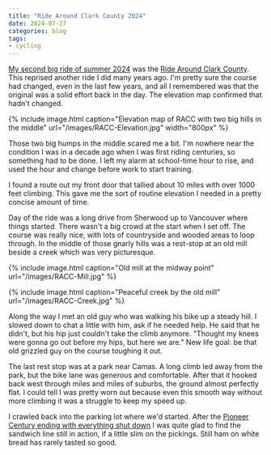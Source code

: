 ```yaml
---
title: "Ride Around Clark County 2024"
date: 2024-07-27
categories: blog
tags:
- cycling
---
```


[My second big ride of summer
2024](https://www.strava.com/activities/11997807799) was the [Ride Around Clark
County](https://vbc-usa.com/racc). This reprised another ride I did many years
ago. I'm pretty sure the course had changed, even in the last few years, and all
I remembered was that the original was a solid effort back in the day. The
elevation map confirmed that hadn't changed.

{% include image.html
    caption="Elevation map of RACC with two big hills in the middle"
    url="/images/RACC-Elevation.jpg"
    width="800px"
%}

Those two big humps in the middle scared me a bit. I'm nowhere near the
condition I was in a decade ago when I was first riding centuries, so something
had to be done. I left my alarm at school-time hour to rise, and used the hour
and change before work to start training.

I found a route out my front door that tallied about 10 miles with over 1000
feet climbing. This gave me the sort of routine elevation I needed in a pretty
concise amount of time.

Day of the ride was a long drive from Sherwood up to Vancouver where things
started. There wasn't a big crowd at the start when I set off. The course was
really nice, with lots of countryside and wooded areas to loop through. In the
middle of those gnarly hills was a rest-stop at an old mill beside a creek which
was very picturesque.

{% include image.html
    caption="Old mill at the midway point"
    url="/images/RACC-Mill.jpg"
%}


{% include image.html
    caption="Peaceful creek by the old mill"
    url="/images/RACC-Creek.jpg"
%}

Along the way I met an old guy who was walking his bike up a steady hill. I
slowed down to chat a little with him, ask if he needed help. He said that he
didn't, but his hip just couldn't take the climb anymore. "Thought my knees were
gonna go out before my hips, but here we are." New life goal: be that old
grizzled guy on the course toughing it out.

The last rest stop was at a park near Camas. A long climb led away from the
park, but the bike lane was generous and comfortable. After that it hooked back
west through miles and miles of suburbs, the ground almost perfectly flat. I
could tell I was pretty worn out because even this smooth way without more
climbing it was a struggle to keep my speed up.

I crawled back into the parking lot where we'd started. After the [Pioneer
Century ending with everything shut
down](/blog/2024/06/12/pioneer-century-2024/) I was quite glad to find the
sandwich line still in action, if a little slim on the pickings. Still ham on
white bread has rarely tasted so good.
